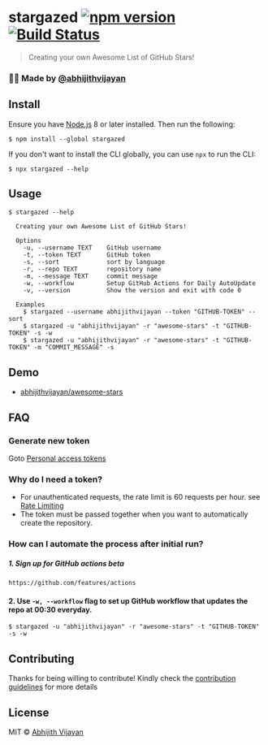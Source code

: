 # stargazed [![npm version](https://img.shields.io/npm/v/stargazed)](https://www.npmjs.com/package/stargazed) [![Build Status](https://travis-ci.com/abhijithvijayan/stargazed.svg?branch=master)](https://travis-ci.com/abhijithvijayan/stargazed)

> Creating your own Awesome List of GitHub Stars!

### 🙋‍♂️ Made by [@abhijithvijayan](https://twitter.com/_abhijithv)


## Install

Ensure you have [Node.js](https://nodejs.org) 8 or later installed. Then run the following:

```
$ npm install --global stargazed
```

If you don't want to install the CLI globally, you can use `npx` to run the CLI:

```
$ npx stargazed --help
```

## Usage

```
$ stargazed --help

  Creating your own Awesome List of GitHub Stars!

  Options
    -u, --username TEXT    GitHub username
    -t, --token TEXT       GitHub token
    -s, --sort             sort by language
    -r, --repo TEXT  	   repository name
    -m, --message TEXT     commit message
    -w, --workflow         Setup GitHub Actions for Daily AutoUpdate
    -v, --version          Show the version and exit with code 0

  Examples
    $ stargazed --username abhijithvijayan --token "GITHUB-TOKEN" --sort
    $ stargazed -u "abhijithvijayan" -r "awesome-stars" -t "GITHUB-TOKEN" -s -w
    $ stargazed -u "abhijithvijayan" -r "awesome-stars" -t "GITHUB-TOKEN" -m "COMMIT_MESSAGE" -s
```

## Demo

- [abhijithvijayan/awesome-stars](https://github.com/abhijithvijayan/awesome-stars)

## FAQ

### Generate new token

Goto [Personal access tokens](https://github.com/settings/tokens)

### Why do I need a token?

- For unauthenticated requests, the rate limit is 60 requests per
  hour.
  see [Rate Limiting](https://developer.github.com/v3/#rate-limiting)
- The token must be passed together when you want to automatically
  create the repository.

### How can I automate the process after initial run?

##### 1. Sign up for GitHub actions beta

```
https://github.com/features/actions
```

#### 2. Use `-w, --workflow` flag to set up GitHub workflow that updates the repo at 00:30 everyday.

```
$ stargazed -u "abhijithvijayan" -r "awesome-stars" -t "GITHUB-TOKEN" -s -w
```

## Contributing

Thanks for being willing to contribute! Kindly check the [contribution guidelines](CONTRIBUTING.md) for more details

## License

MIT © [Abhijith Vijayan](https://abhijithvijayan.in)
